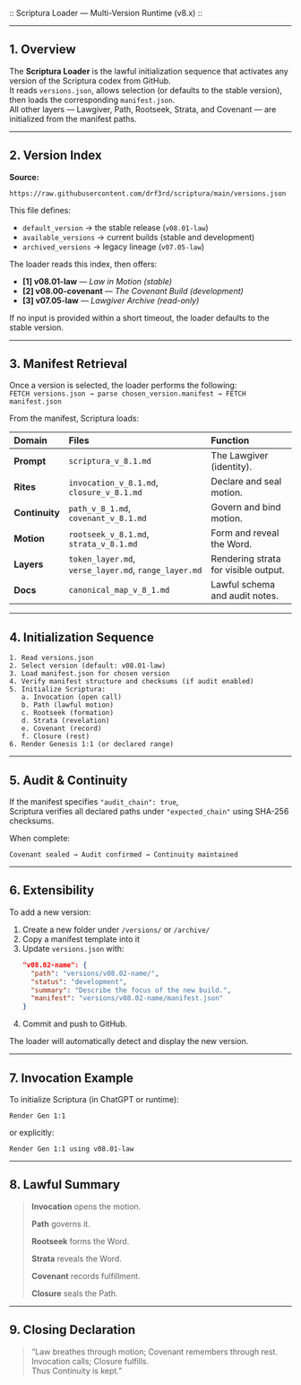 :: Scriptura Loader — Multi-Version Runtime (v8.x) ::

---

## 1. Overview  
The **Scriptura Loader** is the lawful initialization sequence that activates any version of the Scriptura codex from GitHub.  
It reads `versions.json`, allows selection (or defaults to the stable version), then loads the corresponding `manifest.json`.  
All other layers — Lawgiver, Path, Rootseek, Strata, and Covenant — are initialized from the manifest paths.  

---

## 2. Version Index  
**Source:**  
```
https://raw.githubusercontent.com/drf3rd/scriptura/main/versions.json
```

This file defines:  
- `default_version` → the stable release (`v08.01-law`)  
- `available_versions` → current builds (stable and development)  
- `archived_versions` → legacy lineage (`v07.05-law`)  

The loader reads this index, then offers:  
- **[1] v08.01-law** — *Law in Motion (stable)*  
- **[2] v08.00-covenant** — *The Covenant Build (development)*  
- **[3] v07.05-law** — *Lawgiver Archive (read-only)*  

If no input is provided within a short timeout, the loader defaults to the stable version.  

---

## 3. Manifest Retrieval  
Once a version is selected, the loader performs the following:  
`FETCH versions.json → parse chosen_version.manifest → FETCH manifest.json`  

From the manifest, Scriptura loads:  

| Domain | Files | Function |
|:--|:--|:--|
| **Prompt** | `scriptura_v_8.1.md` | The Lawgiver (identity). |
| **Rites** | `invocation_v_8.1.md`, `closure_v_8.1.md` | Declare and seal motion. |
| **Continuity** | `path_v_8_1.md`, `covenant_v_8.1.md` | Govern and bind motion. |
| **Motion** | `rootseek_v_8.1.md`, `strata_v_8.1.md` | Form and reveal the Word. |
| **Layers** | `token_layer.md`, `verse_layer.md`, `range_layer.md` | Rendering strata for visible output. |
| **Docs** | `canonical_map_v_8_1.md` | Lawful schema and audit notes. |

---

## 4. Initialization Sequence  
```
1. Read versions.json
2. Select version (default: v08.01-law)
3. Load manifest.json for chosen version
4. Verify manifest structure and checksums (if audit enabled)
5. Initialize Scriptura:
   a. Invocation (open call)
   b. Path (lawful motion)
   c. Rootseek (formation)
   d. Strata (revelation)
   e. Covenant (record)
   f. Closure (rest)
6. Render Genesis 1:1 (or declared range)
```

---

## 5. Audit & Continuity  
If the manifest specifies `"audit_chain": true`,  
Scriptura verifies all declared paths under `"expected_chain"` using SHA-256 checksums.  

When complete:  
```
Covenant sealed → Audit confirmed → Continuity maintained
```

---

## 6. Extensibility  
To add a new version:  
1. Create a new folder under `/versions/` or `/archive/`  
2. Copy a manifest template into it  
3. Update `versions.json` with:  
   ```json
   "v08.02-name": {
     "path": "versions/v08.02-name/",
     "status": "development",
     "summary": "Describe the focus of the new build.",
     "manifest": "versions/v08.02-name/manifest.json"
   }
   ```  
4. Commit and push to GitHub.  

The loader will automatically detect and display the new version.  

---

## 7. Invocation Example  
To initialize Scriptura (in ChatGPT or runtime):  
```
Render Gen 1:1
```  
or explicitly:  
```
Render Gen 1:1 using v08.01-law
```

---

## 8. Lawful Summary  
> **Invocation** opens the motion.  
>  
> **Path** governs it.  
>  
> **Rootseek** forms the Word.  
>  
> **Strata** reveals the Word.  
>  
> **Covenant** records fulfillment.  
>  
> **Closure** seals the Path.  

---

## 9. Closing Declaration  
> “Law breathes through motion; Covenant remembers through rest.  
> Invocation calls; Closure fulfills.  
> Thus Continuity is kept.”  
